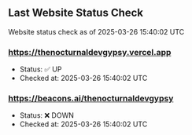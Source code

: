 ## Last Website Status Check

<!-- GitHub Action will update the section below -->
Website status check as of 2025-03-26 15:40:02 UTC

### https://thenocturnaldevgypsy.vercel.app
- Status: ✅ UP
- Checked at: 2025-03-26 15:40:02 UTC

### https://beacons.ai/thenocturnaldevgypsy
- Status: ❌ DOWN
- Checked at: 2025-03-26 15:40:02 UTC


<!-- End of GitHub Action update section -->
